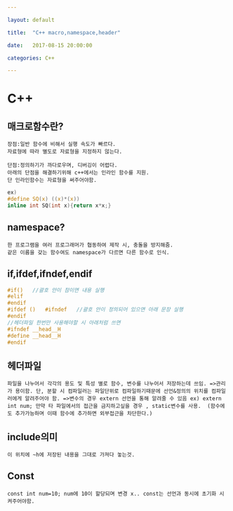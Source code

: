 ```yaml
---

layout: default

title:  "C++ macro,namespace,header"

date:   2017-08-15 20:00:00

categories: C++

---
```




# C++ 

## 매크로함수란?

~~~
장점:일반 함수에 비해서 실행 속도가 빠르다.
자료형에 따라 별도로 자료형을 지정하지 않는다.

단점:정의하기가 까다로우며, 디버깅이 어렵다.
아래의 단점을 해결하기위해 c++에서는 인라인 함수를 지원.
단 인라인함수는 자료형을 써주어야함.
~~~

```c
ex)
#define SQ(x) ((x)*(x))
inline int SQ(int x){return x*x;}
```
## namespace?
```
한 프로그램을 여러 프로그래머가 협동하여 제작 시, 충돌을 방지해줌.
같은 이름을 갖는 함수여도 namespace가 다르면 다른 함수로 인식.
```

## if,ifdef,ifndef,endif
```c
#if()   //괄호 안이 참이면 내용 실행
#elif
#endif
#ifdef ()   #ifndef   //괄호 안이 정의되어 있으면 아래 문장 실행
#endif
//헤더파일 한번만 사용해야할 시 아래처럼 쓰면 
#ifndef __head__H
#define __head__H
#endif
```

## 헤더파일
`
파일을 나누어서 각각의 용도 및 특성 별로 함수, 변수를 나누어서 저장하는데 쓰임. =>관리가 용이함.
단, 분할 시 컴파일러는 파일단위로 컴파일하기때문에 선언&정의의 위치를 컴파일러에게 알려주어야 함.
=>변수의 경우 extern 선언을 통해 알려줄 수 있음
ex) extern int num;
만약 타 파일에서의 접근을 금지하고싶을 경우 , static변수를 사용. 
(함수에도 추가가능하며 이때 함수에 추가하면 외부접근을 차단한다.)
`

## include의미

`
이 위치에 ~h에 저장된 내용을 그대로 가져다 놓는것.
`

## Const

`
const int num=10; num에 10이 할당되며 변경 x.. const는 선언과 동시에 초기화 시켜주어야함.
`
